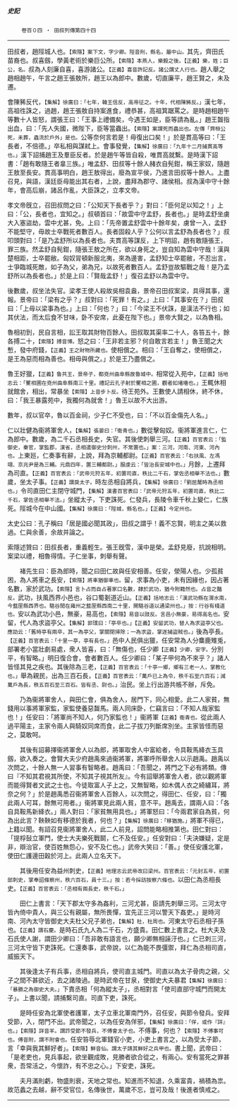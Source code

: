 

##### 史記
　　 `卷百０四 ‧ 田叔列傳第四十四`

* * *

田叔者，趙陘城人也。`【索隱】案下文，字少卿。陘音刑，縣名，屬中山。`其先，齊田氏苗裔也。叔喜劔，學黃老術於樂巨公所。`【索隱】本燕人，樂毅之後。【正義】樂，姓；巨公，名。`叔為人刻廉自喜，喜游諸公。`【正義】喜音許記反。諸公謂丈人行也。`趙人舉之趙相趙午，午言之趙王張敖所，趙王以為郎中。數歲，切直廉平，趙王賢之，未及遷。

會陳豨反代，`【集解】徐廣曰：「七年，韓王信反，高帝征之。十年，代相陳豨反。」`漢七年，高祖徃誅之，過趙，趙王張敖自持案進食，禮恭甚，高祖箕踞罵之。是時趙相趙午等數十人皆怒，謂張王曰：「王事上禮備矣，今遇王如是，臣等請為亂。」趙王齧指出血，曰：「先人失國，微陛下，臣等當蟲出。`【索隱】案謂死而蟲出也。左傳「齊桓公死，未葬，蟲流於戶外」是也。`公等奈何言若是！毋復出口矣！」於是貫高等曰：「王長者，不倍德。」卒私相與謀弒上。會事發覺，`【集解】徐廣曰：「九年十二月捕貫高等也。」`漢下詔捕趙王及羣臣反者。於是趙午等皆自殺，唯貫高就繫。是時漢下詔書：「趙有敢隨王者辠三族。」唯孟舒、田叔等十餘人赭衣自髡鉗，稱王家奴，隨趙王敖至長安。貫高事明白，趙王敖得出，廢為宣平侯，乃進言田叔等十餘人。上盡召見，與語，漢廷臣毋能出其右者，上說，盡拜為郡守、諸侯相。叔為漢中守十餘年，會高后崩，諸呂作亂，大臣誅之，立孝文帝。

孝文帝旣立，召田叔問之曰：「公知天下長者乎？」對曰：「臣何足以知之！」上曰：「公，長者也，宜知之。」叔頓首曰：「故雲中守孟舒，長者也。」是時孟舒坐虜大入塞盜劫，雲中尤甚，免。上曰：「先帝置孟舒雲中十餘年矣，虜曾一入，孟舒不能堅守，毋故士卒戰死者數百人。長者固殺人乎？公何以言孟舒為長者也？」叔叩頭對曰：「是乃孟舒所以為長者也。夫貫高等謀反，上下明詔，趙有敢隨張王，罪三族。然孟舒自髡鉗，隨張王敖之所在，欲以身死之，豈自知為雲中守哉！漢與楚相距，士卒罷敝。匈奴冐頓新服北夷，來為邊害，孟舒知士卒罷敝，不忍出言，士爭臨城死敵，如子為父，弟為兄，以故死者數百人。孟舒豈故驅戰之哉！是乃孟舒所以為長者也。」於是上曰：「賢哉孟舒！」復召孟舒以為雲中守。

後數歲，叔坐法失官。梁孝王使人殺故吳相袁盎，景帝召田叔案梁，具得其事，還報。景帝曰：「梁有之乎？」叔對曰：「死罪！有之。」上曰：「其事安在？」田叔曰：「上毋以梁事為也。」上曰：「何也？」曰：「今梁王不伏誅，是漢法不行也；如其伏法，而太后食不甘味，卧不安席，此憂在陛下也。」景帝大賢之，以為魯相。

魯相初到，民自言相，訟王取其財物百餘人。田叔取其渠率二十人，各笞五十，餘各搏二十，`【索隱】搏音博。`怒之曰：「王非若主邪？何自敢言若主！」魯王聞之大慙，發中府錢，`【正義】王之財物所藏也。`使相償之。相曰：「王自奪之，使相償之，是王為惡而相為善也。相毋與償之。」於是王乃盡償之。

魯王好獵，`【正義】魯共王，景帝子，都兗州曲阜縣故魯城中。`相常從入苑中，`【正義】括地志云：「矍相圃在兗州曲阜縣南三十里。禮記云孔子射於矍相之圃，觀者如堵墻也。」`王輒休相就館舍，相出，常暴坐`【索隱】上音步卜反。`待王苑外。王數使人請相休，終不休，曰：「我王暴露苑中，我獨何為就舍！」魯王以故不大出游。

數年，叔以官卒，魯以百金祠，少子仁不受也，曰：「不以百金傷先人名。」

仁以壯健為衞將軍舍人，`【集解】張晏曰：「衞青也。」`數從擊匈奴。衞將軍進言仁，仁為郎中。數歲，為二千石丞相長史，失官。其後使刺舉三河。`【正義】百官表云：「監御史，秦官，掌監郡，漢省，丞相遣御史分刺州，不常置也。」案：三河，河南、河東、河內也。`上東廵，仁奏事有辭，上說，拜為京輔都尉。`【正義】百官表云：「右扶風、左馮翊、京兆尹是為三輔。元鼎四年，置三輔都尉。」服虔云：「皆治長安城中也。」`月餘，上遷拜為司直。`【正義】百官表云：「武帝元狩五年，初置司直，秩比二千石，掌佐丞相舉不法也。」`數歲，坐太子事。`【正義】謂戾太子。`時左丞相自將兵，`【集解】徐廣曰：「劉屈氂時為丞相也。」`令司直田仁主閉守城門，`【集解】漢書百官表曰：「武帝元狩五年，初置司直，秩比二千石，掌佐丞相舉不法。」`坐縱太子，下吏誅死。仁發兵，長陵令車千秋上變仁，仁族死。陘城今在中山國。`【集解】徐廣曰：「陘城，縣名也。」【正義】今定州也。`

太史公曰：孔子稱曰「居是國必聞其政」，田叔之謂乎！義不忘賢，明主之美以救過。仁與余善，余故并論之。

索隱述贊曰：田叔長者，重義輕生。張王旣雪，漢中是榮。孟舒見廢，抗說相明。案梁以禮，相魯得情。子仁坐事，刺舉有聲。

　　褚先生曰：臣為郎時，聞之曰田仁故與任安相善。任安，滎陽人也。少孤貧困，為人將車之長安，`【索隱】將車猶御車也。`留，求事為小吏，未有因緣也，因占著名數，家於武功。`【索隱】言卜占而自占著家口名數，隸於武功，猶今附籍然也。占音之豔反。`武功，扶風西界小邑也，谷口蜀剗道近山。`【正義】括地志云：「漢武功縣在渭水南，今盩厔縣西界也。駱谷閒在雍州之盩厔縣西南二十里，開駱谷道以通梁州也。」按：行谷有棧道也。`安以為武功小邑，無豪，易高也，`【索隱】易音以豉反。言邑小無豪，易得高名也。`安留，代人為求盜亭父。`【集解】郭璞曰：「亭卒也。」【正義】安留武功，替人為求盜亭父也。應劭云：「舊時亭有兩卒，其一為亭父，掌關閉掃除；一為求盜，掌逐捕盜賊也。」`後為亭長。`【正義】百官表云：「十里一亭，亭有長也。」`邑中人民俱出獵，任安常為人分麋鹿雉兎，部署老小當壯劇易處，衆人皆喜，曰：「無傷也，任少卿`【正義】少卿，安字。`分別平，有智略。」明日復合會，會者數百人。任少卿曰：「某子甲何為不來乎？」諸人皆怪其見之疾也。其後除為三老，`【正義】百官表云：「十亭一鄉，鄉有三老一人，掌教化也。」`舉為親民，出為三百石長，`【正義】百官表云：「萬戶已上為令，秩千石至六百石；減萬戶為長，秩五百石至三百石。皆有丞、尉也。」`治民。坐上行出游共帳不辦，斥免。

　　乃為衞將軍舍人，與田仁會，俱為舍人，居門下，同心相愛。此二人家貧，無錢用以事將軍家監，家監使養惡齧馬。兩人同床卧，仁竊言曰：「不知人哉家監也！」任安曰：「將軍尚不知人，何乃家監也！」衞將軍`【正義】衞青也。`從此兩人過平陽主，主家令兩人與騎奴同席而食，此二子拔刀列斷席別坐。主家皆怪而惡之，莫敢呵。

　　其後有詔募擇衞將軍舍人以為郎，將軍取舍人中富給者，令具鞍馬絳衣玉具劔，欲入奏之。會賢大夫少府趙禹來過衞將軍，將軍呼所舉舍人以示趙禹。趙禹以次問之，十餘人無一人習事有智略者。趙禹曰：「吾聞之，將門之下必有將類。傳曰『不知其君視其所使，不知其子視其所友』。今有詔舉將軍舍人者，欲以觀將軍而能得賢者文武之士也。今徒取富人子上之，又無智略，如木偶人衣之綺繡耳，將奈之何？」於是趙禹悉召衞將軍舍人百餘人，以次問之，得田仁、任安，曰：「獨此兩人可耳，餘無可用者。」衞將軍見此兩人貧，意不平。趙禹去，謂兩人曰：「各自具鞍馬新絳衣。」兩人對曰：「家貧無用具也。」將軍怒曰：「今兩君家自為貧，何為出此言？鞅鞅如有移德於我者，何也？」`【集解】徐廣曰：「移猶施。」`將軍不得已，上籍以聞。有詔召見衞將軍舍人，此二人前見，詔問能略相推第也。田仁對曰：「提桴鼔立軍門，使士大夫樂死戰鬬，仁不及任安。」任安對曰：「夫決嫌疑，定是非，辯治官，使百姓無怨心，安不及仁也。」武帝大笑曰：「善。」使任安護北軍，使田仁護邊田穀於河上。此兩人立名天下。

　　其後用任安為益州刺史，`【正義】地理志云武帝改曰梁州。百官表云：「元封五年，初置部刺史，掌奉詔條察州，秩六百石，員十三。」按：若今採訪按察六條也。`以田仁為丞相長史。`【正義】百官表云：「丞相有兩長史，秩千石。」`

　　田仁上書言：「天下郡太守多為姦利，三河尤甚，臣請先刺舉三河。三河太守皆內倚中貴人，與三公有親屬，無所畏憚，宜先正三河以警天下姦吏。」是時河南、河內太守皆御史大夫杜父兄子弟也，`【集解】杜，杜周也。`河東太守石丞相子孫也。`【正義】謂石慶。`是時石氏九人為二千石，方盛貴。田仁數上書言之。杜大夫及石氏使人謝，謂田少卿曰：「吾非敢有語言也，願少卿無相誣汙也。」仁已刺三河，三河太守皆下吏誅死。仁還奏事，武帝說，以仁為能不畏彊禦，拜仁為丞相司直，威振天下。

　　其後逢太子有兵事，丞相自將兵，使司直主城門。司直以為太子骨肉之親，父子之間不甚欲近，去之諸陵過。是時武帝在甘泉，使御史大夫暴君`【集解】徐廣曰：「暴勝之為御史大夫。」`下責丞相「何為縱太子」，丞相對言「使司直部守城門而開太子」。上書以聞，請捕繫司直。司直下吏，誅死。

　　是時任安為北軍使者護軍，太子立車北軍南門外，召任安，與節令發兵。安拜受節，入，閉門不出。武帝聞之，以為任安為佯邪，`【集解】徐廣曰：「佯，或作『詳』也。」【索隱】詳音羊。謂詐受節不發兵，不傅會太子也。`不傅事，何也？`【索隱】不傅事可也。傅音附，謂不附會也。`任安笞辱北軍錢官小吏，小吏上書言之，以為受太子節，言「幸與我其鮮好者」。`【索隱】鮮音仙。謂太子請其鮮好之兵甲也。`書上聞，武帝曰：「是老吏也，見兵事起，欲坐觀成敗，見勝者欲合從之，有兩心。安有當死之罪甚衆，吾常活之，今懷詐，有不忠之心。」下安吏，誅死。

　　夫月滿則虧，物盛則衰，天地之常也。知進而不知退，久乘富貴，禍積為祟。故范蠡之去越，辭不受官位，名傳後世，萬歲不忘，豈可及哉！後進者慎戒之。

* * *

